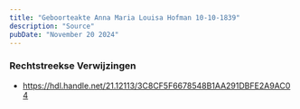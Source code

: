 ```yaml
---
title: "Geboorteakte Anna Maria Louisa Hofman 10-10-1839"
description: "Source"
pubDate: "November 20 2024"
---
```


### Rechtstreekse Verwijzingen
- https://hdl.handle.net/21.12113/3C8CF5F6678548B1AA291DBFE2A9AC04
